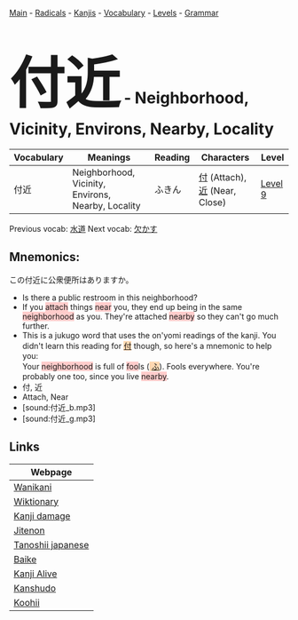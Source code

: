 <style> bigfont {font-size: 100px}</style>
[Main](../README.md) -
[Radicals](../radicals.md) -
[Kanjis](../kanjis.md) -
[Vocabulary](../vocabulary.md) -
[Levels](../levels.md) -
[Grammar](../grammar.md)
# <bigfont> 付近</bigfont> - Neighborhood, Vicinity, Environs, Nearby, Locality 

| Vocabulary | Meanings | Reading | Characters | Level |
| --- | --- | --- | --- | --- |
| 付近 | Neighborhood, Vicinity, Environs, Nearby, Locality | ふきん |  [付](../kanjis/付.md) (Attach), [近](../kanjis/近.md) (Near, Close) | [Level 9](../levels/wk_level9.md) |

Previous vocab: [水道](水道.md) Next vocab: [欠かす](欠かす.md) 

## Mnemonics:
この付近に公衆便所はありますか。
* Is there a public restroom in this neighborhood?
* If you <span style="background-color:#ffcccb"> attach</span> things <span style="background-color:#ffcccb"> near</span> you, they end up being in the same <span style="background-color:#ffcccb"> neighborhood</span> as you. They're attached <span style="background-color:#ffcccb"> nearby</span> so they can't go much further. 
* This is a jukugo word that uses the on'yomi readings of the kanji. You didn't learn this reading for <span style="background-color:#fed8b1"> [付](https://jisho.org/search/付)</span> though, so here's a mnemonic to help you:<br />Your <span style="background-color:#ffcccb"> neighborhood</span> is full of <span style="background-color:#ffcccb"> foo</span>ls (<span style="background-color:#fed8b1"> [ふ](https://jisho.org/search/ふ)</span>). Fools everywhere. You're probably one too, since you live <span style="background-color:#ffcccb"> nearby</span>.
* 付, 近
* Attach, Near
* [sound:付近_b.mp3]
* [sound:付近_g.mp3]


## Links 

| Webpage |
| --- |
| [Wanikani          ](https://www.wanikani.com/kanji/付近) |
| [Wiktionary        ](https://en.wiktionary.org/wiki/付近) |
| [Kanji damage      ](http://www.kanjidamage.com/kanji/search?utf8=✓&q=付近) |
| [Jitenon           ](https://jitenon.com/kanji/付近) |
| [Tanoshii japanese ](https://www.tanoshiijapanese.com/dictionary/kanji.cfm?k=付近) |
| [Baike             ](https://baike.baidu.com/item/付近) |
| [Kanji Alive       ](https://app.kanjialive.com/付近) |
| [Kanshudo          ](https://www.kanshudo.com/searchmn?q=付近) |
| [Koohii            ](https://kanji.koohii.com/study/kanji/付近) |
